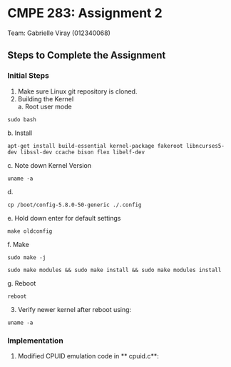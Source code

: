 # CMPE 283: Assignment 2

Team: Gabrielle Viray (012340068)

## Steps to Complete the Assignment

### Initial Steps
1. Make sure Linux git repository is cloned.
2. Building the Kernel<br>
  a. Root user mode
  ```
  sudo bash
  ```
  b. Install
  ```
  apt-get install build-essential kernel-package fakeroot libncurses5-dev libssl-dev ccache bison flex libelf-dev 
  ```  
  c. Note down Kernel Version
  ```
  uname -a
  ```
  d. 
  ```
  cp /boot/config-5.8.0-50-generic ./.config
  ```
  e. Hold down enter for default settings
  ```
  make oldconfig
  ```
  f. Make
  ```
  sudo make -j
  ```
  ```
  sudo make modules && sudo make install && sudo make modules install
  ```
  g. Reboot
  ```
  reboot
  ```
    
3. Verify newer kernel after reboot using: 
  ```
  uname -a
  ```
    
### Implementation

1. Modified CPUID emulation code in ** cpuid.c**:

